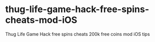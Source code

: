 # thug-life-game-hack-free-spins-cheats-mod-iOS
Thug Life Game Hack free spins cheats 200k free coins mod iOS tips
